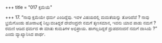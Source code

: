 +++
title = "017 ಕ್ಷಮೆಯೆ"

+++
17. “ನಾವು ಕ್ಷಮೆಯೇ ಧರ್ಮ ಎಂದಿದ್ದೆವು. ಇವಳ ವಿಷಯದಲ್ಲಿ ಮಮತೆಯನ್ನು ತೋರಿದೆವೆ ? ನಾವು ಭ್ರಮೆಗೊಂಡು ಹೋರಾಟಕ್ಕೆ ನಿಲ್ಲುವಂತಿದ್ದರೆ ದೇವೇಂದ್ರನೇ ನಮಗೆ ತೃಣಸಮಾನ, ಇವನು ಯಾವ ಪಾಡು ನಮಗೆ ? ರಮಣಿ ಆಡಿದ ಧರ್ಮದ ಈ ಮಾತು ಕುಮತಿಗಳ ಅಭಿಪ್ರಾಯ. ಹಾಗಲ್ಲದಿದ್ದರೆ ದ್ರುಪದನಂದನೆ ನಮಗೆ ದಾಸಿಯೆ ?” ಎಂದು ವ್ಯಾಖ್ಯಾನಿಸಿದ ಪಾರ್ಥ.
